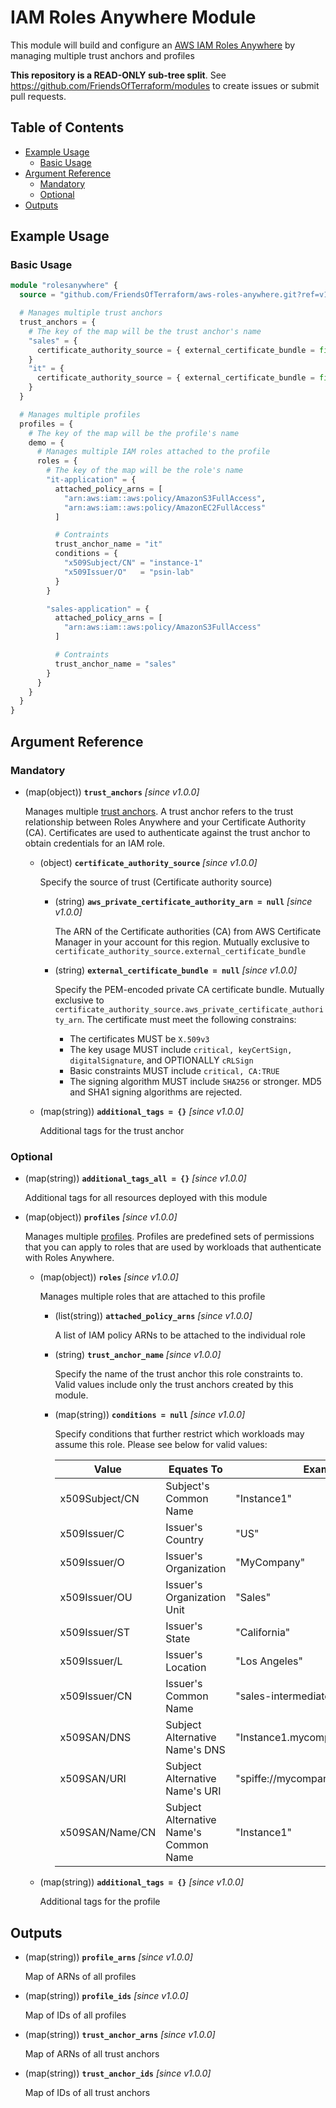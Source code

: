 # IAM Roles Anywhere Module

This module will build and configure an [AWS IAM Roles Anywhere][iam-roles-anywhere] by managing multiple trust anchors and profiles

**This repository is a READ-ONLY sub-tree split**. See https://github.com/FriendsOfTerraform/modules to create issues or submit pull requests.

## Table of Contents

- [Example Usage](#example-usage)
    - [Basic Usage](#basic-usage)
- [Argument Reference](#argument-reference)
    - [Mandatory](#mandatory)
    - [Optional](#optional)
- [Outputs](#outputs)

## Example Usage

### Basic Usage

```terraform
module "rolesanywhere" {
  source = "github.com/FriendsOfTerraform/aws-roles-anywhere.git?ref=v1.0.0"

  # Manages multiple trust anchors
  trust_anchors = {
    # The key of the map will be the trust anchor's name
    "sales" = {
      certificate_authority_source = { external_certificate_bundle = file("${path.root}/sales_intermediate_ca.pem") }
    }
    "it" = {
      certificate_authority_source = { external_certificate_bundle = file("${path.root}/it_intermediate_ca.pem") }
    }
  }

  # Manages multiple profiles
  profiles = {
    # The key of the map will be the profile's name
    demo = {
      # Manages multiple IAM roles attached to the profile
      roles = {
        # The key of the map will be the role's name
        "it-application" = {
          attached_policy_arns = [
            "arn:aws:iam::aws:policy/AmazonS3FullAccess",
            "arn:aws:iam::aws:policy/AmazonEC2FullAccess"
          ]

          # Contraints
          trust_anchor_name = "it"
          conditions = {
            "x509Subject/CN" = "instance-1"
            "x509Issuer/O"   = "psin-lab"
          }
        }

        "sales-application" = {
          attached_policy_arns = [
            "arn:aws:iam::aws:policy/AmazonS3FullAccess"
          ]

          # Contraints
          trust_anchor_name = "sales"
        }
      }
    }
  }
}
```

## Argument Reference

### Mandatory

- (map(object)) **`trust_anchors`** _[since v1.0.0]_

    Manages multiple [trust anchors][iam-roles-anywhere-trust-anchor]. A trust anchor refers to the trust relationship between Roles Anywhere and your Certificate Authority (CA). Certificates are used to authenticate against the trust anchor to obtain credentials for an IAM role.

    - (object) **`certificate_authority_source`** _[since v1.0.0]_

        Specify the source of trust (Certificate authority source)

        - (string) **`aws_private_certificate_authority_arn = null`** _[since v1.0.0]_

            The ARN of the Certificate authorities (CA) from AWS Certificate Manager in your account for this region. Mutually exclusive to `certificate_authority_source.external_certificate_bundle`

        - (string) **`external_certificate_bundle = null`** _[since v1.0.0]_

            Specify the PEM-encoded private CA certificate bundle. Mutually exclusive to `certificate_authority_source.aws_private_certificate_authority_arn`. The certificate must meet the following constrains:

            - The certificates MUST be `X.509v3`
            - The key usage MUST include `critical, keyCertSign, digitalSignature`, and OPTIONALLY `cRLSign`
            - Basic constraints MUST include `critical, CA:TRUE`
            - The signing algorithm MUST include `SHA256` or stronger. MD5 and SHA1 signing algorithms are rejected.

    - (map(string)) **`additional_tags = {}`** _[since v1.0.0]_

        Additional tags for the trust anchor

### Optional

- (map(string)) **`additional_tags_all = {}`** _[since v1.0.0]_

    Additional tags for all resources deployed with this module

- (map(object)) **`profiles`** _[since v1.0.0]_

    Manages multiple [profiles][iam-roles-anywhere-profile]. Profiles are predefined sets of permissions that you can apply to roles that are used by workloads that authenticate with Roles Anywhere.

    - (map(object)) **`roles`** _[since v1.0.0]_

        Manages multiple roles that are attached to this profile

        - (list(string)) **`attached_policy_arns`** _[since v1.0.0]_

            A list of IAM policy ARNs to be attached to the individual role

        - (string) **`trust_anchor_name`** _[since v1.0.0]_

            Specify the name of the trust anchor this role constraints to. Valid values include only the trust anchors created by this module.

        - (map(string)) **`conditions = null`** _[since v1.0.0]_

            Specify conditions that further restrict which workloads may assume this role. Please see below for valid values:

            | Value           | Equates To                             | Example
            |-----------------|----------------------------------------|-----------------------------------
            | x509Subject/CN  | Subject's Common Name                  | "Instance1"
            | x509Issuer/C    | Issuer's Country                       | "US"
            | x509Issuer/O    | Issuer's Organization                  | "MyCompany"
            | x509Issuer/OU   | Issuer's Organization Unit             | "Sales"
            | x509Issuer/ST   | Issuer's State                         | "California"
            | x509Issuer/L    | Issuer's Location                      | "Los Angeles"
            | x509Issuer/CN   | Issuer's Common Name                   | "sales-intermediate-ca"
            | x509SAN/DNS     | Subject Alternative Name's DNS         | "Instance1.mycompany.com"
            | x509SAN/URI     | Subject Alternative Name's URI         | "spiffe://mycompany.com/Instance1"
            | x509SAN/Name/CN | Subject Alternative Name's Common Name | "Instance1"

    - (map(string)) **`additional_tags = {}`** _[since v1.0.0]_

        Additional tags for the profile

## Outputs

- (map(string)) **`profile_arns`** _[since v1.0.0]_

    Map of ARNs of all profiles

- (map(string)) **`profile_ids`** _[since v1.0.0]_

    Map of IDs of all profiles

- (map(string)) **`trust_anchor_arns`** _[since v1.0.0]_

    Map of ARNs of all trust anchors

- (map(string)) **`trust_anchor_ids`** _[since v1.0.0]_

    Map of IDs of all trust anchors


[iam-roles-anywhere]:https://docs.aws.amazon.com/rolesanywhere/latest/userguide/introduction.html
[iam-roles-anywhere-trust-anchor]:https://docs.aws.amazon.com/rolesanywhere/latest/userguide/getting-started.html#getting-started-step1
[iam-roles-anywhere-profile]:https://docs.aws.amazon.com/rolesanywhere/latest/userguide/getting-started.html#getting-started-step2
